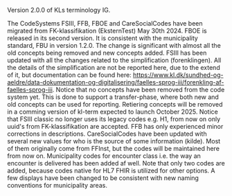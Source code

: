 Version 2.0.0 of KLs terminology IG.

The CodeSystems FSIII, FFB, FBOE and CareSocialCodes have been migrated from FK-klassifikation (EksternTest) May 30th 2024. 
FBOE is released in its second version. It is consistent with the municipality standard, FBU in version 1.2.0. The change is significant with almost all the old concepts being removed and new concepts added.
FSIII has been updated with all the changes related to the simplification (forenklingen). All the details of the simplification are not be reported here, due to the extend of it, but documentation can be found here: https://www.kl.dk/sundhed-og-aeldre/data-dokumentation-og-digitalisering/faelles-sprog-iii/forenkling-af-faelles-sprog-iii. Notice that no concepts have been removed from the code system yet. This is done to support a transfer-phase, where both new and old concepts can be used for reporting. Retiering concepts will be removed in a comming version of kl-term expected to launch October 2025. Notice that FSIII classic no longer uses its legacy codes e.g. H1, from now on only uuid's from FK-klassifikation are accepted.
FFB has only experienced minor corrections in descriptions.
CareSocialCodes have been updated with several new values for who is the source of some information (kilde). Most of them originally come from FFInst, but the codes will be maintained here from now on. Municipality codes for encounter class i.e. the way an encounter is delivered has been added af well. Note that only two codes are added, because codes native for HL7 FHIR is utilized for other options. A few displays have been changed to be consistent with new naming conventions for municipality areas.